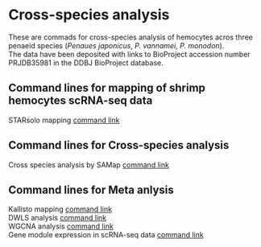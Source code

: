 # Cross-species analysis
These are commads for cross-species analysis of hemocytes acros three penaeid species (*Penaues japonicus*, *P. vannamei*, *P. monodon*).<br>
The data have been deposited with links to BioProject accession number PRJDB35981 in the DDBJ BioProject database.

## Command lines for mapping of shrimp hemocytes scRNA-seq data
STARsolo mapping [command link](https://github.com/a8WR5xAQ/PenaeusHemocytes/blob/master/STARsolo.md)

## Command lines for Cross-species analysis
Cross species analysis by SAMap [command link](https://github.com/a8WR5xAQ/PenaeusHemocytes/blob/master/CrossSpeciesAnalysis.md)

## Command lines for Meta anlysis
Kallisto mapping [command link](https://github.com/a8WR5xAQ/PenaeusHemocytes/blob/master/MetaAnalysis1_Kallisto.md)<br>
DWLS analysis [command link](https://github.com/a8WR5xAQ/PenaeusHemocytes/blob/master/MetaAnalysis2_DWLS.md)<br>
WGCNA analysis [command link](https://github.com/a8WR5xAQ/PenaeusHemocytes/blob/master/MetaAnalysis3_WGCNA.md)<br>
Gene module expression in scRNA-seq data [command link](https://github.com/a8WR5xAQ/PenaeusHemocytes/blob/master/MetaAnalysis4_ModuleScRNAseq.md)
